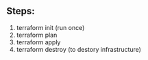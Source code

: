 ## Steps:
1. terraform init (run once)
2. terraform plan
3. terraform apply
4. terraform destroy (to destory infrastructure)